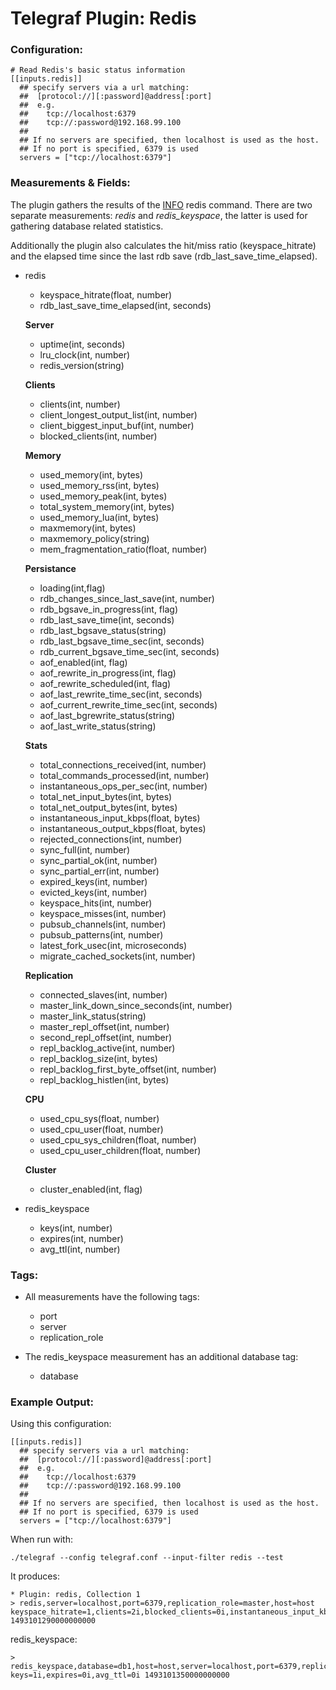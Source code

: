 # Telegraf Plugin: Redis

### Configuration:

```
# Read Redis's basic status information
[[inputs.redis]]
  ## specify servers via a url matching:
  ##  [protocol://][:password]@address[:port]
  ##  e.g.
  ##    tcp://localhost:6379
  ##    tcp://:password@192.168.99.100
  ##
  ## If no servers are specified, then localhost is used as the host.
  ## If no port is specified, 6379 is used
  servers = ["tcp://localhost:6379"]
```

### Measurements & Fields:

The plugin gathers the results of the [INFO](https://redis.io/commands/info) redis command.
There are two separate measurements: _redis_ and _redis\_keyspace_, the latter is used for gathering database related statistics.

Additionally the plugin also calculates the hit/miss ratio (keyspace\_hitrate) and the elapsed time since the last rdb save (rdb\_last\_save\_time\_elapsed).

- redis
    - keyspace_hitrate(float, number)
    - rdb_last_save_time_elapsed(int, seconds)

    **Server**
    - uptime(int, seconds)
    - lru_clock(int, number)
    - redis_version(string)

    **Clients**
    - clients(int, number)
    - client_longest_output_list(int, number)
    - client_biggest_input_buf(int, number)
    - blocked_clients(int, number)

    **Memory**
    - used_memory(int, bytes)
    - used_memory_rss(int, bytes)
    - used_memory_peak(int, bytes)
    - total_system_memory(int, bytes)
    - used_memory_lua(int, bytes)
    - maxmemory(int, bytes)
    - maxmemory_policy(string)
    - mem_fragmentation_ratio(float, number)

    **Persistance**
    - loading(int,flag)
    - rdb_changes_since_last_save(int, number)
    - rdb_bgsave_in_progress(int, flag)
    - rdb_last_save_time(int, seconds)
    - rdb_last_bgsave_status(string)
    - rdb_last_bgsave_time_sec(int, seconds)
    - rdb_current_bgsave_time_sec(int, seconds)
    - aof_enabled(int, flag)
    - aof_rewrite_in_progress(int, flag)
    - aof_rewrite_scheduled(int, flag)
    - aof_last_rewrite_time_sec(int, seconds)
    - aof_current_rewrite_time_sec(int, seconds)
    - aof_last_bgrewrite_status(string)
    - aof_last_write_status(string)

    **Stats**
    - total_connections_received(int, number)
    - total_commands_processed(int, number)
    - instantaneous_ops_per_sec(int, number)
    - total_net_input_bytes(int, bytes)
    - total_net_output_bytes(int, bytes)
    - instantaneous_input_kbps(float, bytes)
    - instantaneous_output_kbps(float, bytes)
    - rejected_connections(int, number)
    - sync_full(int, number)
    - sync_partial_ok(int, number)
    - sync_partial_err(int, number)
    - expired_keys(int, number)
    - evicted_keys(int, number)
    - keyspace_hits(int, number)
    - keyspace_misses(int, number)
    - pubsub_channels(int, number)
    - pubsub_patterns(int, number)
    - latest_fork_usec(int, microseconds)
    - migrate_cached_sockets(int, number)

    **Replication**
    - connected_slaves(int, number)
    - master_link_down_since_seconds(int, number)
    - master_link_status(string)
    - master_repl_offset(int, number)
    - second_repl_offset(int, number)
    - repl_backlog_active(int, number)
    - repl_backlog_size(int, bytes)
    - repl_backlog_first_byte_offset(int, number)
    - repl_backlog_histlen(int, bytes)

    **CPU**
    - used_cpu_sys(float, number)
    - used_cpu_user(float, number)
    - used_cpu_sys_children(float, number)
    - used_cpu_user_children(float, number)

    **Cluster**
    - cluster_enabled(int, flag)

- redis_keyspace
    - keys(int, number)
    - expires(int, number)
    - avg_ttl(int, number)

### Tags:

- All measurements have the following tags:
    - port
    - server
    - replication_role

- The redis_keyspace measurement has an additional database tag:
    - database

### Example Output:

Using this configuration:
```
[[inputs.redis]]
  ## specify servers via a url matching:
  ##  [protocol://][:password]@address[:port]
  ##  e.g.
  ##    tcp://localhost:6379
  ##    tcp://:password@192.168.99.100
  ##
  ## If no servers are specified, then localhost is used as the host.
  ## If no port is specified, 6379 is used
  servers = ["tcp://localhost:6379"]
```

When run with:
```
./telegraf --config telegraf.conf --input-filter redis --test
```

It produces:
```
* Plugin: redis, Collection 1
> redis,server=localhost,port=6379,replication_role=master,host=host keyspace_hitrate=1,clients=2i,blocked_clients=0i,instantaneous_input_kbps=0,sync_full=0i,pubsub_channels=0i,pubsub_patterns=0i,total_net_output_bytes=6659253i,used_memory=842448i,total_system_memory=8351916032i,aof_current_rewrite_time_sec=-1i,rdb_changes_since_last_save=0i,sync_partial_err=0i,latest_fork_usec=508i,instantaneous_output_kbps=0,expired_keys=0i,used_memory_peak=843416i,aof_rewrite_in_progress=0i,aof_last_bgrewrite_status="ok",migrate_cached_sockets=0i,connected_slaves=0i,maxmemory_policy="noeviction",aof_rewrite_scheduled=0i,total_net_input_bytes=3125i,used_memory_rss=9564160i,repl_backlog_histlen=0i,rdb_last_bgsave_status="ok",aof_last_rewrite_time_sec=-1i,keyspace_misses=0i,client_biggest_input_buf=5i,used_cpu_user=1.33,maxmemory=0i,rdb_current_bgsave_time_sec=-1i,total_commands_processed=271i,repl_backlog_size=1048576i,used_cpu_sys=3,uptime=2822i,lru_clock=16706281i,used_memory_lua=37888i,rejected_connections=0i,sync_partial_ok=0i,evicted_keys=0i,rdb_last_save_time_elapsed=1922i,rdb_last_save_time=1493099368i,instantaneous_ops_per_sec=0i,used_cpu_user_children=0,client_longest_output_list=0i,master_repl_offset=0i,repl_backlog_active=0i,keyspace_hits=2i,used_cpu_sys_children=0,cluster_enabled=0i,rdb_last_bgsave_time_sec=0i,aof_last_write_status="ok",total_connections_received=263i,aof_enabled=0i,repl_backlog_first_byte_offset=0i,mem_fragmentation_ratio=11.35,loading=0i,rdb_bgsave_in_progress=0i 1493101290000000000
```

redis_keyspace:
```
> redis_keyspace,database=db1,host=host,server=localhost,port=6379,replication_role=master keys=1i,expires=0i,avg_ttl=0i 1493101350000000000
```
